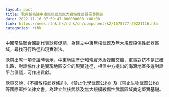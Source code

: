 ```yaml
---
layout: post
title: 耿爽稱為建中東無核武及無大殺傷性武器區尋路徑
date: 2022-11-16 07:59:47.000000000 +08:00
link: https://news.rthk.hk/rthk/ch/component/k2/1675777-20221116.htm
categories: rthk
---
```


中國常駐聯合國副代表耿爽促請，為建立中東無核武器及無大規模殺傷性武器區域，尋找可行路徑和現實辦法。

耿爽出席一項會議時表示，中東地區歷史和現實矛盾複雜交織，軍事對抗不是正確出路，對話協作才是實現地區安全的現實途徑，相信中方提出的海灣地區多邊對話平台倡議，可作出貢獻。

耿爽又說，《不擴散核武器條約》、《禁止化學武器公約》及《禁止生物武器公約》等國際軍控法律文書，為建立無核武器及無大規模殺傷性武器區域奠定堅實基礎。

